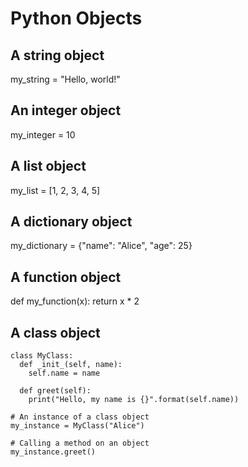 # Python Objects

## A string object
my_string = "Hello, world!"

## An integer object
my_integer = 10

## A list object
my_list = [1, 2, 3, 4, 5]

## A dictionary object
my_dictionary = {"name": "Alice", "age": 25}

## A function object
def my_function(x):
  return x * 2

## A class object
```
class MyClass:
  def _init_(self, name):
    self.name = name

  def greet(self):
    print("Hello, my name is {}".format(self.name))

# An instance of a class object
my_instance = MyClass("Alice")

# Calling a method on an object
my_instance.greet()

```
